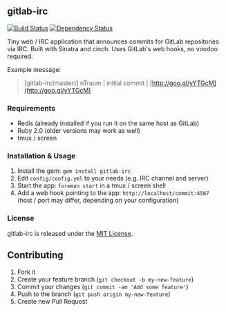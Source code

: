 ## gitlab-irc

[![Build Status](https://travis-ci.org/nTraum/gitlab-irc.png?branch=gemify)](https://travis-ci.org/nTraum/gitlab-irc) [![Dependency Status](https://gemnasium.com/nTraum/gitlab-irc.png)](https://gemnasium.com/nTraum/gitlab-irc)

Tiny web / IRC application that announces commits for GitLab repositories via IRC.
Built with Sinatra and cinch. Uses GitLab's web hooks, no voodoo required.

Example message:

> [gitlab-irc(master)] nTraum | initial commit | [http://goo.gl/yYTGcM](http://goo.gl/yYTGcM)

### Requirements

* Redis (already installed if you run it on the same host as GitLab)
* Ruby 2.0 (older versions may work as well)
* tmux / screen

### Installation & Usage

1. Install the gem: `gem install gitlab-irc`
2. Edit `config/config.yml` to your needs (e.g. IRC channel and server)
3. Start the app: `foreman start` in a tmux / screen shell
4. Add a web hook pointing to the app: `http://localhost/commit:4567` (host / port may differ, depending on your configuration)

### License

gitlab-irc is released under the [MIT License](http://opensource.org/licenses/MIT).

## Contributing

1. Fork it
2. Create your feature branch (`git checkout -b my-new-feature`)
3. Commit your changes (`git commit -am 'Add some feature'`)
4. Push to the branch (`git push origin my-new-feature`)
5. Create new Pull Request
